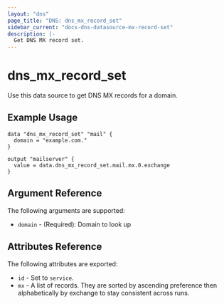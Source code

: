 ```yaml
---
layout: "dns"
page_title: "DNS: dns_mx_record_set"
sidebar_current: "docs-dns-datasource-mx-record-set"
description: |-
  Get DNS MX record set.
---
```


# dns_mx_record_set

Use this data source to get DNS MX records for a domain.

## Example Usage

```hcl
data "dns_mx_record_set" "mail" {
  domain = "example.com."
}

output "mailserver" {
  value = data.dns_mx_record_set.mail.mx.0.exchange
}
```

## Argument Reference

The following arguments are supported:

 * `domain` - (Required): Domain to look up

## Attributes Reference

The following attributes are exported:

 * `id` - Set to `service`.
 * `mx` - A list of records. They are sorted by ascending preference then alphabetically by exchange to stay consistent across runs.
